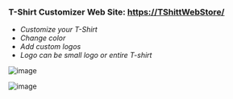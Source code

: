 ### T-Shirt Customizer Web Site: [https://TShittWebStore/](https://643355f1db504a114736d6a7--beautiful-entremet-97fe41.netlify.app/)

- _Customize your T-Shirt_
- _Change color_
- _Add custom logos_
- _Logo can be small logo or entire T-shirt_

![image](https://user-images.githubusercontent.com/77594597/230804148-77f7b302-e955-4c75-9d20-78a85480a998.png)

![image](https://user-images.githubusercontent.com/77594597/230813427-067a41e4-7e85-459c-a3d3-7bd4c1781db3.png)


